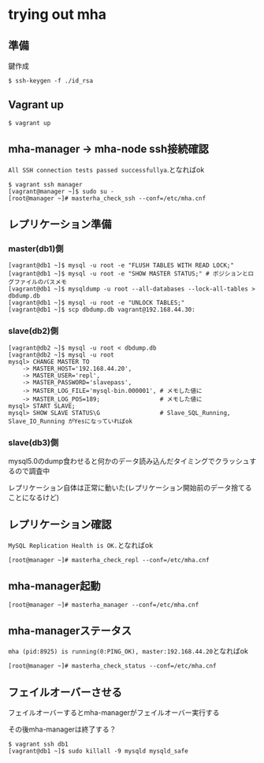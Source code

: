 # trying out mha

## 準備

鍵作成

```
$ ssh-keygen -f ./id_rsa
```

## Vagrant up

```
$ vagrant up
```

## mha-manager → mha-node ssh接続確認

`All SSH connection tests passed successfullya`.となればok

```
$ vagrant ssh manager
[vagrant@manager ~]$ sudo su -
[root@manager ~]# masterha_check_ssh --conf=/etc/mha.cnf
```

## レプリケーション準備

### master(db1)側

```
[vagrant@db1 ~]$ mysql -u root -e "FLUSH TABLES WITH READ LOCK;"
[vagrant@db1 ~]$ mysql -u root -e "SHOW MASTER STATUS;" # ポジションとログファイルのパスメモ
[vagrant@db1 ~]$ mysqldump -u root --all-databases --lock-all-tables > dbdump.db
[vagrant@db1 ~]$ mysql -u root -e "UNLOCK TABLES;"
[vagrant@db1 ~]$ scp dbdump.db vagrant@192.168.44.30:
```

### slave(db2)側

```
[vagrant@db2 ~]$ mysql -u root < dbdump.db
[vagrant@db2 ~]$ mysql -u root
mysql> CHANGE MASTER TO
    -> MASTER_HOST='192.168.44.20',
    -> MASTER_USER='repl',
    -> MASTER_PASSWORD='slavepass',
    -> MASTER_LOG_FILE='mysql-bin.000001', # メモした値に
    -> MASTER_LOG_POS=189;                 # メモした値に
mysql> START SLAVE;
mysql> SHOW SLAVE STATUS\G                 # Slave_SQL_Running, Slave_IO_Running がYesになっていればok
```

### slave(db3)側

mysql5.0のdump食わせると何かのデータ読み込んだタイミングでクラッシュするので調査中

レプリケーション自体は正常に動いた(レプリケーション開始前のデータ捨てることになるけど)

## レプリケーション確認

`MySQL Replication Health is OK.`となればok

```
[root@manager ~]# masterha_check_repl --conf=/etc/mha.cnf
```

## mha-manager起動

```
[root@manager ~]# masterha_manager --conf=/etc/mha.cnf
```

## mha-managerステータス

`mha (pid:8925) is running(0:PING_OK), master:192.168.44.20`となればok

```
[root@manager ~]# masterha_check_status --conf=/etc/mha.cnf
```

## フェイルオーバーさせる

フェイルオーバーするとmha-managerがフェイルオーバー実行する

その後mha-managerは終了する？

```
$ vagrant ssh db1
[vagrant@db1 ~]$ sudo killall -9 mysqld mysqld_safe
```
